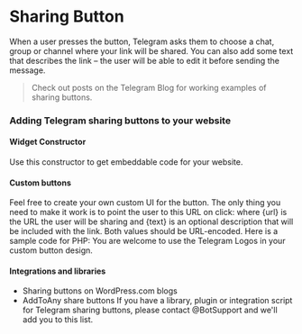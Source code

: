 # Sharing Button
When a user presses the button, Telegram asks them to choose a chat, group or channel where your link will be shared. You can also add some text that describes the link – the user will be able to edit it before sending the message.
> Check out posts on the Telegram Blog for working examples of sharing buttons.
### Adding Telegram sharing buttons to your website
#### Widget Constructor
Use this constructor to get embeddable code for your website.



#### Custom buttons
Feel free to create your own custom UI for the button. The only thing you need to make it work is to point the user to this URL on click:
where {url} is the URL the user will be sharing and {text} is an optional description that will be included with the link. Both values should be URL-encoded.
Here is a sample code for PHP:
You are welcome to use the Telegram Logos in your custom button design.
#### Integrations and libraries
- Sharing buttons on WordPress.com blogs
- AddToAny share buttons
If you have a library, plugin or integration script for Telegram sharing buttons, please contact @BotSupport and we'll add you to this list.
